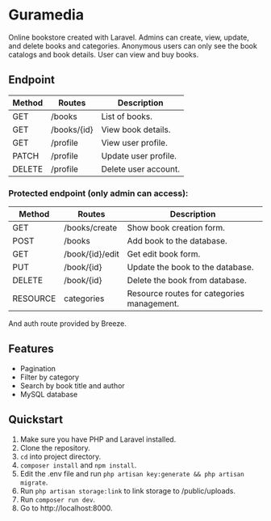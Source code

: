 # Guramedia

Online bookstore created with Laravel. Admins can create, view, update, and delete books and categories. Anonymous users can only see the book catalogs and book details. User can view and buy books.

## Endpoint
| Method | Routes | Description |
|--------|--------|-------------|
| GET | /books | List of books. |
| GET | /books/{id} | View book details. |
| GET | /profile | View user profile. |
| PATCH | /profile | Update user profile. |
| DELETE | /profile | Delete user account. |

### Protected endpoint (only admin can access):
| Method | Routes | Description |
|--------|--------|-------------|
| GET | /books/create | Show book creation form. |
| POST | /books | Add book to the database. |
| GET | /book/{id}/edit | Get edit book form. |
| PUT | /book/{id} | Update the book to the database. |
| DELETE | /book/{id} | Delete the book from database. |
| RESOURCE | categories | Resource routes for categories management. |

And auth route provided by Breeze.

## Features
- Pagination
- Filter by category
- Search by book title and author
- MySQL database

## Quickstart

1. Make sure you have PHP and Laravel installed.
2. Clone the repository.
3. `cd` into project directory.
4. `composer install` and `npm install`.
5. Edit the .env file and run `php artisan key:generate && php artisan migrate`.
6. Run `php artisan storage:link` to link storage to /public/uploads.
7. Run `composer run dev`.
8. Go to http://localhost:8000.
